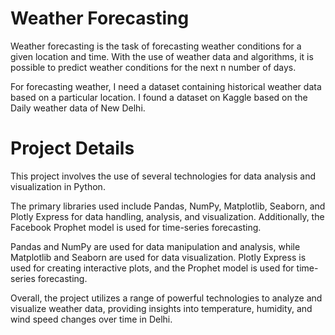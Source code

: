 # Weather Forecasting

Weather forecasting is the task of forecasting weather conditions for a given location and time. With the use of weather data and algorithms, it is possible to predict weather conditions for the next n number of days.

For forecasting weather, I need a dataset containing historical weather data based on a particular location. I found a dataset on Kaggle based on the Daily weather data of New Delhi.

# Project Details

This project involves the use of several technologies for data analysis and visualization in Python. 

The primary libraries used include Pandas, NumPy, Matplotlib, Seaborn, and Plotly Express for data handling, analysis, and visualization. Additionally, the Facebook Prophet model is used for time-series forecasting. 

Pandas and NumPy are used for data manipulation and analysis, while Matplotlib and Seaborn are used for data visualization. Plotly Express is used for creating interactive plots, and the Prophet model is used for time-series forecasting. 

Overall, the project utilizes a range of powerful technologies to analyze and visualize weather data, providing insights into temperature, humidity, and wind speed changes over time in Delhi.